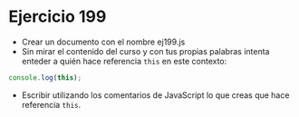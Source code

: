 # Ejercicio 199

- Crear un documento con el nombre ej199.js
- Sin mirar el contenido del curso y con tus propias palabras intenta enteder a quién hace referencia `this` en este contexto:

```javascript
console.log(this);
```

- Escribir utilizando los comentarios de JavaScript lo que creas que hace referencia `this`.
